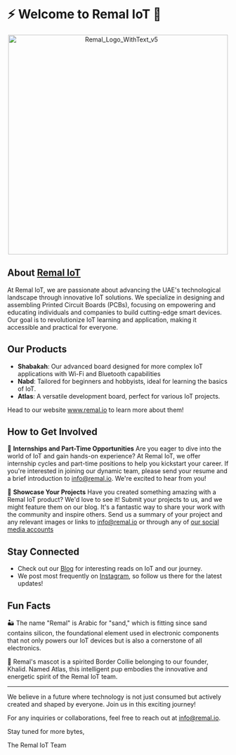 # ⚡ Welcome to Remal IoT 👋
<div align="center">
  <img src="https://github.com/remaliot/.github/assets/122004635/5b7676aa-7146-4780-bc96-57f1b12b68c5" alt="Remal_Logo_WithText_v5" width="500"/>
</div>

## About [Remal IoT](https://remal.io/)
At Remal IoT, we are passionate about advancing the UAE's technological landscape through innovative IoT solutions. We specialize in designing and assembling Printed Circuit Boards (PCBs), focusing on empowering and educating individuals and companies to build cutting-edge smart devices. Our goal is to revolutionize IoT learning and application, making it accessible and practical for everyone.

## Our Products
- **Shabakah**: Our advanced board designed for more complex IoT applications with Wi-Fi and Bluetooth capabilities
- **Nabd**: Tailored for beginners and hobbyists, ideal for learning the basics of IoT.
- **Atlas**: A versatile development board, perfect for various IoT projects.

Head to our website www.remal.io to learn more about them!

## How to Get Involved

🌟 **Internships and Part-Time Opportunities**
Are you eager to dive into the world of IoT and gain hands-on experience? At Remal IoT, we offer internship cycles and part-time positions to help you kickstart your career. If you're interested in joining our dynamic team, please send your resume and a brief introduction to [info@remal.io](mailto:info@remal.io). We're excited to hear from you!

🚀 **Showcase Your Projects**
Have you created something amazing with a Remal IoT product? We'd love to see it! Submit your projects to us, and we might feature them on our blog. It's a fantastic way to share your work with the community and inspire others. Send us a summary of your project and any relevant images or links to [info@remal.io](mailto:info@remal.io) or through any of [our social media accounts](https://remal.io/contact-us/)

## Stay Connected

- Check out our [Blog](https://remal.io/blog/) for interesting reads on IoT and our journey.
- We post most frequently on [Instagram](https://www.instagram.com/remal_iot/), so follow us there for the latest updates!

## Fun Facts

🏜️ The name "Remal" is Arabic for "sand," which is fitting since sand contains silicon, the foundational element used in electronic components that not only powers our IoT devices but is also a cornerstone of all electronics.

🐶 Remal's mascot is a spirited Border Collie belonging to our founder, Khalid. Named Atlas, this intelligent pup embodies the innovative and energetic spirit of the Remal IoT team.

---

We believe in a future where technology is not just consumed but actively created and shaped by everyone. Join us in this exciting journey!

For any inquiries or collaborations, feel free to reach out at [info@remal.io](mailto:info@remal.io).

Stay tuned for more bytes,

The Remal IoT Team
